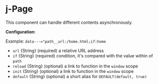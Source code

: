 # j-Page

This component can handle different contents asynchronously.

__Configuration__:

Example: `data---="path__url:/home.html;if:home`

- `url` {String} (required) a relative URL address
- `if` {String} (required) condition, it's compared with the value within of `path`
- `reload` {String} (optional) a link to function in the `window` scope
- `init` {String} (optional) a link to function in the `window` scope
- `default` {String} (optional) a short alias for `DEFAULT(default, true)`